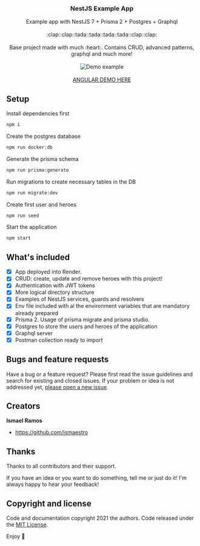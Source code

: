 <p align="center">
  <h3 align="center">NestJS Example App</h3>

  <p align="center">
    Example app with NestJS 7 + Prisma 2 + Postgres + Graphql
    <br>
    <br>
    :clap::clap::tada::tada::tada::tada::clap::clap:
    <br>
    <br>
    Base project made with much :heart:. Contains CRUD, advanced patterns, graphql and much more!
    <br>
    <br>
    <img src="https://media.giphy.com/media/BIql9p3KQWYdjq4Sxe/giphy.gif" alt="Demo example"/>
    <br>
    <br>
    <a href="https://ismaestro.github.io/angular-example-app/">ANGULAR DEMO HERE</a>
  </p>
</p>

## Setup

Install dependencies first

```bash
npm i
```

Create the postgres database

```bash
npm run docker:db
```

Generate the prisma schema

```bash
npm run prisma:generate
```

Run migrations to create necessary tables in the DB

```bash
npm run migrate:dev
```

Create first user and heroes

```bash
npm run seed
```

Start the application

```bash
npm start
```

## What's included

- [x] App deployed into Render.
- [x] CRUD: create, update and remove heroes with this project!
- [x] Authentication with JWT tokens
- [x] More logical directory structure
- [x] Examples of NestJS services, guards and resolvers
- [x] Env file included with al the environment variables that are mandatory already prepared
- [x] Prisma 2. Usage of prisma migrate and prisma studio.
- [x] Postgres to store the users and heroes of the application
- [x] Graphql server
- [x] Postman collection ready to import

## Bugs and feature requests

Have a bug or a feature request? Please first read the issue guidelines and search for existing and
closed issues. If your problem or idea is not addressed yet,
[please open a new issue](https://github.com/Ismaestro/nestjs-example-app/issues/new).

## Creators

**Ismael Ramos**

- <https://github.com/ismaestro>

## Thanks

Thanks to all contributors and their support.

If you have an idea or you want to do something, tell me or just do it! I'm always happy to hear
your feedback!

## Copyright and license

Code and documentation copyright 2021 the authors. Code released under the
[MIT License](https://github.com/Ismaestro/angular-example-app/blob/master/LICENSE).

Enjoy :metal:

